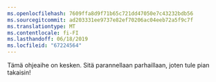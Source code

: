 ```yaml
---
ms.openlocfilehash: 7609ffa8d9f71b65c721dd47050e7c43232bdb56
ms.sourcegitcommit: ad203331ee9737e82ef70206ac04eeb72a5f9c7f
ms.translationtype: MT
ms.contentlocale: fi-FI
ms.lasthandoff: 06/18/2019
ms.locfileid: "67224564"
---
```

Tämä ohjeaihe on kesken. Sitä parannellaan parhaillaan, joten tule pian takaisin!

